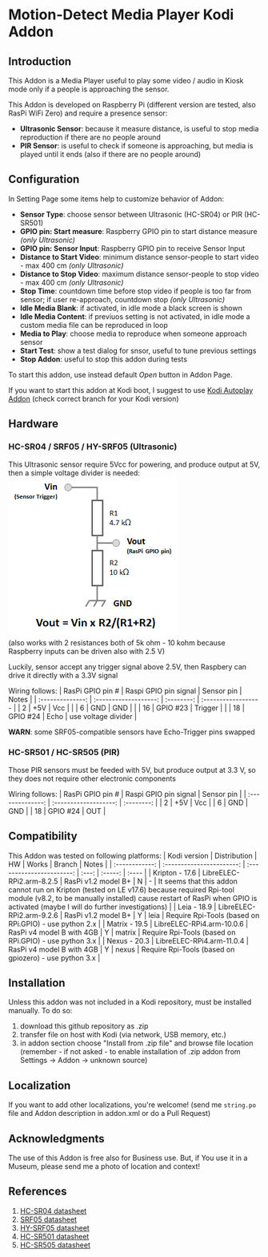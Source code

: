 # Motion-Detect Media Player Kodi Addon

## Introduction

This Addon is a Media Player useful to play some video / audio in Kiosk mode only if a people is approaching the sensor.

This Addon is developed on Raspberry Pi (different version are tested, also RasPi WiFi Zero) and require a presence sensor:

* **Ultrasonic Sensor**: because it measure distance, is useful to stop media reproduction if there are no people around
* **PIR Sensor**: is useful to check if someone is approaching, but media is played until it ends (also if there are no people around)


## Configuration

In Setting Page some items help to customize behavior of Addon:

* **Sensor Type**: choose sensor between Ultrasonic (HC-SR04) or PIR (HC-SR501)
* **GPIO pin: Start measure**: Raspberry GPIO pin to start distance measure *(only Ultrasonic)*
* **GPIO pin: Sensor Input**: Raspberry GPIO pin to receive Sensor Input
* **Distance to Start Video**: minimum distance sensor-people to start video - max 400 cm *(only Ultrasonic)*
* **Distance to Stop Video**: maximum distance sensor-people to stop video - max 400 cm *(only Ultrasonic)*
* **Stop Time**: countdown time before stop video if people is too far from sensor; if user re-approach, countdown stop *(only Ultrasonic)*
* **Idle Media Blank**: if activated, in idle mode a black screen is shown
* **Idle Media Content**: if previuos setting is not activated, in idle mode a custom media file can be reproduced in loop
* **Media to Play**: choose media to reproduce when someone approach sensor
* **Start Test**: show a test dialog for snsor, useful to tune previous settings
* **Stop Addon**: useful to stop this addon during tests

To start this addon, use instead default *Open* button in Addon Page.

If you want to start this addon at Kodi boot, I suggest to use [Kodi Autoplay Addon](https://github.com/leo-c/service.autoexec.addon)
(check correct branch for your Kodi version)


## Hardware

### HC-SR04 / SRF05 / HY-SRF05 (Ultrasonic)

This Ultrasonic sensor require 5Vcc for powering, and produce output at 5V, then a simple voltage divider is needed:
![Voltage divider](docs/Vdiv.png)  
(also works with 2 resistances both of 5k ohm - 10 kohm because Raspberry inputs can be driven also with 2.5 V)

Luckily, sensor accept any trigger signal above 2.5V, then Raspbery can drive it directly with a 3.3V signal

Wiring follows:
| RasPi GPIO pin # | Raspi GPIO pin signal | Sensor pin |        Notes        |
| :--------------: | :-------------------: | :--------: | :------------------ |
|        2         |         +5V           |    Vcc     |                     |
|        6         |         GND           |    GND     |                     |
|       16         |       GPIO #23        |  Trigger   |                     |
|       18         |       GPIO #24        |    Echo    | use voltage divider |

**WARN**: some SRF05-compatible sensors have Echo-Trigger pins swapped


### HC-SR501 / HC-SR505 (PIR)

Those PIR sensors must be feeded with 5V, but produce output at 3.3 V, so they does not require other electronic components

Wiring follows:
| RasPi GPIO pin # | Raspi GPIO pin signal | Sensor pin |
| :--------------: | :-------------------: | :--------: |
|        2         |         +5V           |    Vcc     |
|        6         |         GND           |    GND     |
|       18         |       GPIO #24        |    OUT     |


## Compatibility

This Addon was tested on following platforms:
|  Kodi version  |       Distribution        |            HW             | Works | Branch  | Notes |
| :------------: | :-----------------------: | :-----------------------: | :---: | :-----: | :---- |
| Kripton - 17.6 | LibreELEC-RPi2.arm-8.2.5  | RasPi v1.2 model B+       |   N   |  -      | It seems that this addon cannot run on Kripton (tested on LE v17.6) because required Rpi-tool module (v8.2, to be manually installed) cause restart of RasPi when GPIO is activated (maybe I will do further investigations) |
| Leia - 18.9    | LibreELEC-RPi2.arm-9.2.6  | RasPi v1.2 model B+       |   Y   |  leia   | Require Rpi-Tools (based on RPi.GPIO) - use python 2.x |
| Matrix - 19.5  | LibreELEC-RPi4.arm-10.0.6 | RasPi v4 model B with 4GB |   Y   |  matrix | Require Rpi-Tools (based on RPi.GPIO) - use python 3.x |
| Nexus - 20.3   | LibreELEC-RPi4.arm-11.0.4 | RasPi v4 model B with 4GB |   Y   |  nexus  | Require Rpi-Tools (based on gpiozero) - use python 3.x |


## Installation

Unless this addon was not included in a Kodi repository, must be installed manually.
To do so:
1. download this github repository as .zip
2. transfer file on host with Kodi (via network, USB memory, etc.)
3. in addon section choose "Install from .zip file" and browse file location
   (remember - if not asked - to enable installation of .zip addon from Settings -> Addon -> unknown source)


## Localization

If you want to add other localizations, you're welcome!
(send me `string.po` file and Addon description in addon.xml or do a Pull Request)


## Acknowledgments

The use of this Addon is free also for Business use.
But, if You use it in a Museum, please send me a photo of location and context!


## References

1. [HC-SR04 datasheet](https://cdn.sparkfun.com/datasheets/Sensors/Proximity/HCSR04.pdf)
2. [SRF05 datasheet](https://www.robot-electronics.co.uk/htm/srf05tech.htm)
3. [HY-SRF05 datasheet](https://datasheetspdf.com/pdf-down/H/Y/-/HY-SRF05-ETC.pdf)
4. [HC-SR501 datasheet](https://cdn-learn.adafruit.com/downloads/pdf/pir-passive-infrared-proximity-motion-sensor.pdf)
5. [HC-SR505 datasheet](https://robu.in/wp-content/uploads/2017/04/datasheet-1.pdf)
